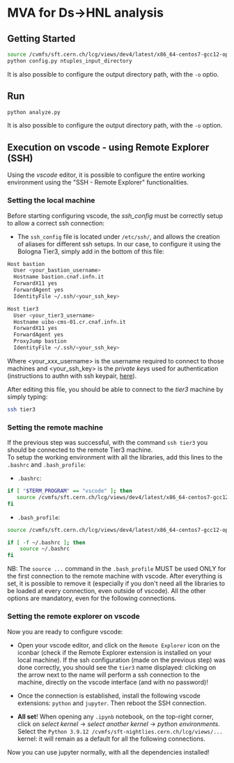 # MVA for Ds->HNL analysis

## Getting Started
```bash
source /cvmfs/sft.cern.ch/lcg/views/dev4/latest/x86_64-centos7-gcc12-opt/setup.sh
python config.py ntuples_input_directory
```

It is also possible to configure the output directory path, with the `-o` optio.

## Run

```bash
python analyze.py
```
It is also possible to configure the output directory path, with the `-o` option.

## Execution on vscode - using Remote Explorer (SSH)

Using the *vscode* editor, it is possible to configure the entire working environment using the 
"SSH - Remote Explorer" functionalities.

### Setting the local machine
Before starting configuring vscode, the *ssh_config* must be correctly setup to allow a 
correct ssh connection:
- The `ssh_config` file is located under `/etc/ssh/`, and allows the creation of aliases for 
different ssh setups. In our case, to configure it using the Bologna Tier3, simply add in the
bottom of this file:
```bash
Host bastion
  User <your_bastion_username>
  Hostname bastion.cnaf.infn.it
  ForwardX11 yes
  ForwardAgent yes
  IdentityFile ~/.ssh/<your_ssh_key>

Host tier3
  User <your_tier3_username>
  Hostname uibo-cms-01.cr.cnaf.infn.it
  ForwardX11 yes
  ForwardAgent yes
  ProxyJump bastion
  IdentityFile ~/.ssh/<your_ssh_key>
```
Where <your_xxx_username> is the username required to connect to those machines and <your_ssh_key> is the *private keys* used for authentication (instructions to authn with ssh keypair, [here](https://www.digitalocean.com/community/tutorials/how-to-configure-ssh-key-based-authentication-on-a-linux-server)).

After editing this file, you should be able to connect to the *tier3* machine by simply typing:
```bash
ssh tier3
```

### Setting the remote machine
If the previous step was successful, with the command `ssh tier3` you should be connected to the
remote Tier3 machine.  
To setup the working environment with all the libraries, add this lines to the `.bashrc` and 
`.bash_profile`:
- `.bashrc`:
```bash
if [ "$TERM_PROGRAM" == "vscode" ]; then
   source /cvmfs/sft.cern.ch/lcg/views/dev4/latest/x86_64-centos7-gcc12-opt/setup.sh
fi
```
- `.bash_profile`:
```bash
source /cvmfs/sft.cern.ch/lcg/views/dev4/latest/x86_64-centos7-gcc12-opt/setup.sh

if [ -f ~/.bashrc ]; then
    source ~/.bashrc
fi
```
NB: The `source ...` command in the `.bash_profile` MUST be used ONLY for the first connection 
to the remote machine with vscode. After everything is set, it is possible to remove it 
(especially if you don't need all the libraries to be loaded at every connection, even outside 
of vscode). All the other options are mandatory, even for the following connections.

### Setting the remote explorer on vscode
Now you are ready to configure vscode:

- Open your vscode editor, and click on the `Remote Explorer` icon on the iconbar (check if the 
Remote Explorer extension is installed on your local machine). If the ssh configuration (made on 
the previous step) was done correctly, you should see the `tier3` name displayed: clicking on 
the arrow next to the name will perform a ssh connection to the machine, directly on the vscode 
interface (and with no password)!

- Once the connection is established, install the following vscode extensions: `python` and `jupyter`. 
Then reboot the SSH connection.

- **All set**! When opening any `.ipynb` notebook, on the top-right corner, click on *select kernel* 
-> *select another kernel* -> *python environments*. Select the 
`Python 3.9.12 /cvmfs/sft-nightlies.cern.ch/lcg/views/...` kernel: it will remain as a default for all
the following connections. 

Now you can use jupyter normally, with all the dependencies installed! 
